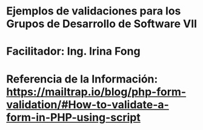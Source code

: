 ﻿# Ejemplos de validaciones para los Grupos de Desarrollo de Software VII
# Facilitador: Ing. Irina Fong
# Referencia de la Información: https://mailtrap.io/blog/php-form-validation/#How-to-validate-a-form-in-PHP-using-script

